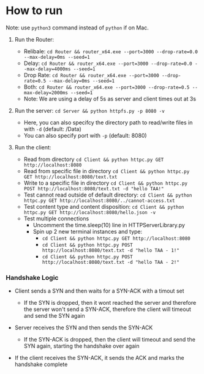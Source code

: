# How to run
Note: use `python3` command instead of `python` if on Mac.

1. Run the Router: 
    - Relibale: `cd Router && router_x64.exe --port=3000 --drop-rate=0.0 --max-delay=0ms --seed=1`
    - Delay: `cd Router && router_x64.exe --port=3000 --drop-rate=0.0 --max-delay=4000ms --seed=1`
    - Drop Rate: `cd Router && router_x64.exe --port=3000 --drop-rate=0.5 --max-delay=0ms --seed=1`
    - Both: `cd Router && router_x64.exe --port=3000 --drop-rate=0.5 --max-delay=2000ms --seed=1`
    - Note: We are using a delay of 5s as server and client times out at 3s

2. Run the server: `cd Server && python httpfs.py -p 8080 -v`
    - Here, you can also specifcy the directory path to read/write files in with `-d` (default: /Data)
    - You can also specify port with `-p` (default: 8080)

3. Run the client: 
    - Read from directory `cd Client && python httpc.py GET http://localhost:8080`
    - Read from specific file in directory `cd Client && python httpc.py GET http://localhost:8080/text.txt`
    - Write to a specific file in directory `cd Client && python httpc.py POST http://localhost:8080/text.txt -d "hello TAA!"`
    - Test cannot read outside of default directory: `cd Client && python httpc.py GET http://localhost:8080/../cannot-access.txt`
    - Test content type and content disposition: `cd Client && python httpc.py GET http://localhost:8080/hello.json -v`
    - Test multiple connections
        - Uncomment the time.sleep(10) line in HTTPServerLibrary.py
        - Spin up 2 new terminal instances and type:
            - `cd Client && python httpc.py GET http://localhost:8080`
            - `cd Client && python httpc.py POST http://localhost:8080/text.txt -d "hello TAA - 1!"`
            - `cd Client && python httpc.py POST http://localhost:8080/text.txt -d "hello TAA - 2!"`


### Handshake Logic

- Client sends a SYN and then waits for a SYN-ACK with a timout set
    - If the SYN is dropped, then it wont reached the server and therefore the server won't send a SYN-ACK, therefore the client will timeout and send the SYN again

- Server receives the SYN and then sends the SYN-ACK
    - If the SYN-ACK is dropped, then the client will timeout and send the SYN again, starting the handshake over again

- If the client receives the SYN-ACK, it sends the ACK and marks the handshake complete

